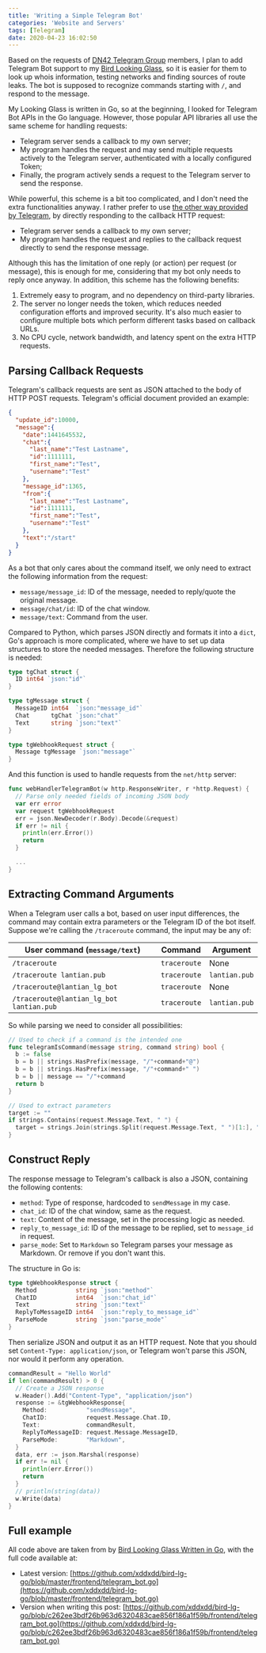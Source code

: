 ```yaml
---
title: 'Writing a Simple Telegram Bot'
categories: 'Website and Servers'
tags: [Telegram]
date: 2020-04-23 16:02:50
---
```


Based on the requests of [DN42 Telegram Group](https://t.me/Dn42Chat) members, I plan to add Telegram Bot support to my [Bird Looking Glass](/en/article/modify-website/go-bird-looking-glass.lantian), so it is easier for them to look up whois information, testing networks and finding sources of route leaks. The bot is supposed to recognize commands starting with `/`, and respond to the message.

My Looking Glass is written in Go, so at the beginning, I looked for Telegram Bot APIs in the Go language. However, those popular API libraries all use the same scheme for handling requests:

- Telegram server sends a callback to my own server;
- My program handles the request and may send multiple requests actively to the Telegram server, authenticated with a locally configured Token;
- Finally, the program actively sends a request to the Telegram server to send the response.

While powerful, this scheme is a bit too complicated, and I don't need the extra functionalities anyway. I rather prefer to use [the other way provided by Telegram](https://core.telegram.org/bots/faq#how-can-i-make-requests-in-response-to-updates), by directly responding to the callback HTTP request:

- Telegram server sends a callback to my own server;
- My program handles the request and replies to the callback request directly to send the response message.

Although this has the limitation of one reply (or action) per request (or message), this is enough for me, considering that my bot only needs to reply once anyway. In addition, this scheme has the following benefits:

1. Extremely easy to program, and no dependency on third-party libraries.
2. The server no longer needs the token, which reduces needed configuration efforts and improved security. It's also much easier to configure multiple bots which perform different tasks based on callback URLs.
3. No CPU cycle, network bandwidth, and latency spent on the extra HTTP requests.

Parsing Callback Requests
-------------------------

Telegram's callback requests are sent as JSON attached to the body of HTTP POST requests. Telegram's official document provided an example:

```json
{
  "update_id":10000,
  "message":{
    "date":1441645532,
    "chat":{
      "last_name":"Test Lastname",
      "id":1111111,
      "first_name":"Test",
      "username":"Test"
    },
    "message_id":1365,
    "from":{
      "last_name":"Test Lastname",
      "id":1111111,
      "first_name":"Test",
      "username":"Test"
    },
    "text":"/start"
  }
}
```

As a bot that only cares about the command itself, we only need to extract the following information from the request:

- `message/message_id`: ID of the message, needed to reply/quote the original message.
- `message/chat/id`: ID of the chat window.
- `message/text`: Command from the user.

Compared to Python, which parses JSON directly and formats it into a `dict`, Go's approach is more complicated, where we have to set up data structures to store the needed messages. Therefore the following structure is needed:

```go
type tgChat struct {
  ID int64 `json:"id"`
}

type tgMessage struct {
  MessageID int64  `json:"message_id"`
  Chat      tgChat `json:"chat"`
  Text      string `json:"text"`
}

type tgWebhookRequest struct {
  Message tgMessage `json:"message"`
}
```

And this function is used to handle requests from the `net/http` server:

```go
func webHandlerTelegramBot(w http.ResponseWriter, r *http.Request) {
  // Parse only needed fields of incoming JSON body
  var err error
  var request tgWebhookRequest
  err = json.NewDecoder(r.Body).Decode(&request)
  if err != nil {
    println(err.Error())
    return
  }

  ...
}
```

Extracting Command Arguments
----------------------------

When a Telegram user calls a bot, based on user input differences, the command may contain extra parameters or the Telegram ID of the bot itself. Suppose we're calling the `/traceroute` command, the input may be any of:

| User command (`message/text`)            | Command      | Argument      |
| ---------------------------------------- | ------------ | ------------- |
| `/traceroute`                            | `traceroute` | None          |
| `/traceroute lantian.pub`                | `traceroute` | `lantian.pub` |
| `/traceroute@lantian_lg_bot`             | `traceroute` | None          |
| `/traceroute@lantian_lg_bot lantian.pub` | `traceroute` | `lantian.pub` |

So while parsing we need to consider all possibilities:

```go
// Used to check if a command is the intended one
func telegramIsCommand(message string, command string) bool {
  b := false
  b = b || strings.HasPrefix(message, "/"+command+"@")
  b = b || strings.HasPrefix(message, "/"+command+" ")
  b = b || message == "/"+command
  return b
}

// Used to extract parameters
target := ""
if strings.Contains(request.Message.Text, " ") {
  target = strings.Join(strings.Split(request.Message.Text, " ")[1:], " ")
}
```

Construct Reply
---------------

The response message to Telegram's callback is also a JSON, containing the following contents:

- `method`: Type of response, hardcoded to `sendMessage` in my case.
- `chat_id`: ID of the chat window, same as the request.
- `text`: Content of the message, set in the processing logic as needed.
- `reply_to_message_id`: ID of the message to be replied, set to `message_id` in request.
- `parse_mode`: Set to `Markdown` so Telegram parses your message as Markdown. Or remove if you don't want this.

The structure in Go is:

```go
type tgWebhookResponse struct {
  Method           string `json:"method"`
  ChatID           int64  `json:"chat_id"`
  Text             string `json:"text"`
  ReplyToMessageID int64  `json:"reply_to_message_id"`
  ParseMode        string `json:"parse_mode"`
}
```

Then serialize JSON and output it as an HTTP request. Note that you should set `Content-Type: application/json`, or Telegram won't parse this JSON, nor would it perform any operation.

```go
commandResult = "Hello World"
if len(commandResult) > 0 {
  // Create a JSON response
  w.Header().Add("Content-Type", "application/json")
  response := &tgWebhookResponse{
    Method:           "sendMessage",
    ChatID:           request.Message.Chat.ID,
    Text:             commandResult,
    ReplyToMessageID: request.Message.MessageID,
    ParseMode:        "Markdown",
  }
  data, err := json.Marshal(response)
  if err != nil {
    println(err.Error())
    return
  }
  // println(string(data))
  w.Write(data)
}
```

Full example
------------

All code above are taken from by [Bird Looking Glass Written in Go](/en/article/modify-website/go-bird-looking-glass.lantian), with the full code available at:

- Latest version: [https://github.com/xddxdd/bird-lg-go/blob/master/frontend/telegram_bot.go](https://github.com/xddxdd/bird-lg-go/blob/master/frontend/telegram_bot.go)
- Version when writing this post: [https://github.com/xddxdd/bird-lg-go/blob/c262ee3bdf26b963d6320483cae856f186a1f59b/frontend/telegram_bot.go](https://github.com/xddxdd/bird-lg-go/blob/c262ee3bdf26b963d6320483cae856f186a1f59b/frontend/telegram_bot.go)
